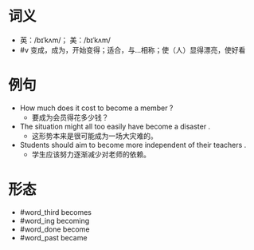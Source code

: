 # 词义
- 英：/bɪˈkʌm/； 美：/bɪˈkʌm/
- #v 变成，成为，开始变得；适合，与...相称；使（人）显得漂亮，使好看
# 例句
- How much does it cost to become a member ?
	- 要成为会员得花多少钱？
- The situation might all too easily have become a disaster .
	- 这形势本来是很可能成为一场大灾难的。
- Students should aim to become more independent of their teachers .
	- 学生应该努力逐渐减少对老师的依赖。
# 形态
- #word_third becomes
- #word_ing becoming
- #word_done become
- #word_past became
